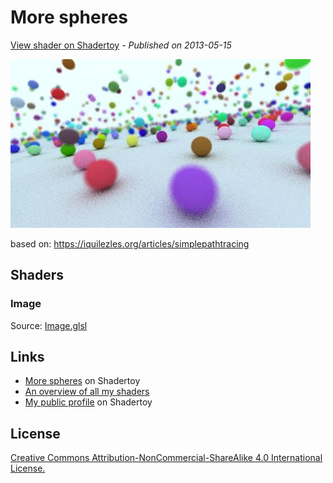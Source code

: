 ﻿# More spheres
[View shader on Shadertoy](https://www.shadertoy.com/view/lsX3DH) - _Published on 2013-05-15_ 

![thumbnail](./thumbnail.jpg)


based on: https://iquilezles.org/articles/simplepathtracing


## Shaders

### Image

Source: [Image.glsl](./Image.glsl)

## Links
* [More spheres](https://www.shadertoy.com/view/lsX3DH) on Shadertoy
* [An overview of all my shaders](https://reindernijhoff.net/shadertoy/)
* [My public profile](https://www.shadertoy.com/user/reinder) on Shadertoy

## License

[Creative Commons Attribution-NonCommercial-ShareAlike 4.0 International License.](https://creativecommons.org/licenses/by-nc-sa/4.0/)
